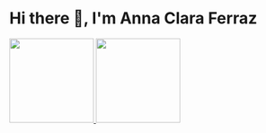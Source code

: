 # Hi there 👋, I'm Anna Clara Ferraz

<div>
  <a href="https://github.com/annaclaraf">
  <img  height="150em" src="https://github-readme-stats.vercel.app/api?username=annaclaraf&count_private=true&show_icons=true&hide=prs,contribs&include_all_commits=true&theme=dracula">
  <img height="150em" src="https://github-readme-stats.vercel.app/api/top-langs/?username=annaclaraf&layout=compact&langs_count=8&theme=dracula">
</div>

